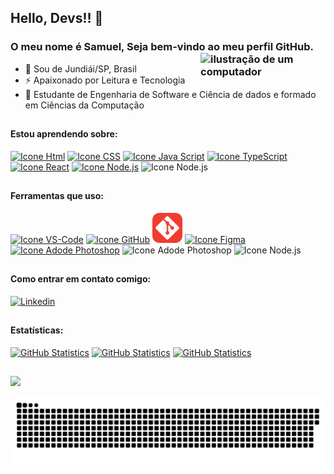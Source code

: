 ## Hello, Devs!! 👋
### O meu nome é Samuel, Seja bem-vindo ao meu perfil GitHub. <img src="https://raw.githubusercontent.com/MicaelliMedeiros/micaellimedeiros/master/image/computer-illustration.png" alt="ilustração de um computador" min-width="200px" max-width="200px" width="200px" align="right">

- 🔰  Sou de Jundiái/SP, Brasil
- ⚡ Apaixonado por Leitura e Tecnologia
- 🧠 Estudante de Engenharia de Software e Ciência de dados e formado em Ciências da Computação
##
#### Estou aprendendo sobre:
[<img height="48px" width="48px" alt="Icone Html" src="https://skillicons.dev/icons?i=html"/>](https://developer.mozilla.org/pt-BR/docs/Web/HTML)
[<img height="48px" width="48px" alt="Icone CSS" src="https://skillicons.dev/icons?i=css"/>](https://developer.mozilla.org/pt-BR/docs/Web/CSS)
[<img height="48px" width="48px" alt="Icone Java Script" src="https://skillicons.dev/icons?i=js"/>](https://developer.mozilla.org/pt-BR/docs/Web/JavaScript)
[<img height="48px" width="48px" alt="Icone TypeScript" src="https://skillicons.dev/icons?i=ts"/>](https://www.typescriptlang.org/pt/)
[<img height="48px" width="48px" alt="Icone React" src="https://skillicons.dev/icons?i=react"/>](https://pt-br.react.dev)
[<img height="48px" width="48px" alt="Icone Node.js" src="https://skillicons.dev/icons?i=nodejs"/>](https://nodejs.org)
<img height="48px" width="48px" alt="Icone Node.js" src="https://skillicons.dev/icons?i=py"/>

##

#### Ferramentas que uso:
[<img height="48px" width="48px" alt="Icone VS-Code" src="https://skillicons.dev/icons?i=vscode"/>](https://code.visualstudio.com)
[<img height="48px" width="48px" alt="Icone GitHub" src="https://skillicons.dev/icons?i=github"/>](https://github.com/)
[<img height="48px" width="48px" alt="Icone Git" src="https://raw.githubusercontent.com/tandpfun/skill-icons/main/icons/Git.svg"/>](https://git-scm.com)
[<img height="48px" width="48px" alt="Icone Figma" src="https://skillicons.dev/icons?i=figma"/>](https://www.figma.com)
[<img height="48px" width="48px" alt="Icone Adode Photoshop" src="https://skillicons.dev/icons?i=ps"/>](https://www.adobe.com/br/products/photoshop.html)
<img height="48px" width="48px" alt="Icone Adode Photoshop" src="https://skillicons.dev/icons?i=blender"/>
<img height="48px" width="48px" alt="Icone Node.js" src="https://skillicons.dev/icons?i=linux"/>

##

#### Como entrar em contato comigo:
[<img alt="Linkedin" src="https://img.shields.io/badge/-linkedin-%230077B5?style=for-the-badge&logo=linkedin&logoColor=white"/>]([https://www.linkedin.com/in/israelltulio](https://www.linkedin.com/in/samuel-schiavo-843bbb209/))
##

#### Estatísticas:
[<img height="180px" alt="GitHub Statistics" src="https://github-readme-stats.vercel.app/api/top-langs/?username=israelltulio&layout=compact&langs_count=7&theme=radical"/>](https://github.com/)
[<img height="180px" alt="GitHub Statistics" src="https://github-readme-stats.vercel.app/api/?username=israelltulio&show_icons=true&include_all_commits=true&theme=radical"/>](https://github.com/)
[<img height="153px" alt="GitHub Statistics" src="http://github-readme-streak-stats.herokuapp.com/?user=israelltulio&amp;theme=radical"/>](https://github.com/)
##
 
<div> 
 
  <a href="https://www.linkedin.com/in/samuel-schiavo-843bbb209/" target="_blank"><img src="https://img.shields.io/badge/-LinkedIn-%230077B5?style=for-the-badge&logo=linkedin&logoColor=white" target="_blank"></a> 
 
  ![Snake animation](https://github.com/Samuel-Schi/Samuel-Schi/blob/output/github-contribution-grid-snake.svg)
 
</div>
